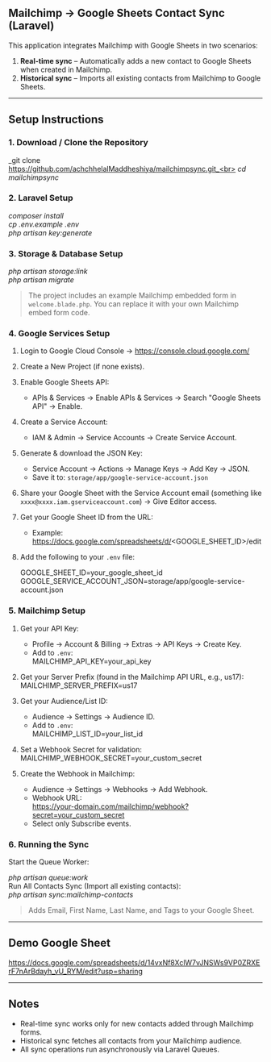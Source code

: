 ## Mailchimp → Google Sheets Contact Sync (Laravel)

This application integrates Mailchimp with Google Sheets in two scenarios:

1. **Real-time sync** – Automatically adds a new contact to Google Sheets when created in Mailchimp.
2. **Historical sync** – Imports all existing contacts from Mailchimp to Google Sheets.

---

## Setup Instructions

### 1. Download / Clone the Repository

_git clone https://github.com/achchhelalMaddheshiya/mailchimpsync.git_<br>
_cd mailchimpsync_

### 2. Laravel Setup

_composer install_<br>
_cp .env.example .env_<br>
_php artisan key:generate_

### 3. Storage & Database Setup

_php artisan storage:link_<br>
_php artisan migrate_

> The project includes an example Mailchimp embedded form in `welcome.blade.php`. You can replace it with your own Mailchimp embed form code.

### 4. Google Services Setup

1. Login to Google Cloud Console → https://console.cloud.google.com/
2. Create a New Project (if none exists).
3. Enable Google Sheets API:
    - APIs & Services → Enable APIs & Services → Search "Google Sheets API" → Enable.
4. Create a Service Account:
    - IAM & Admin → Service Accounts → Create Service Account.
5. Generate & download the JSON Key:
    - Service Account → Actions → Manage Keys → Add Key → JSON.
    - Save it to: `storage/app/google-service-account.json`
6. Share your Google Sheet with the Service Account email (something like `xxxx@xxxx.iam.gserviceaccount.com`) → Give Editor access.
7. Get your Google Sheet ID from the URL:
    - Example: https://docs.google.com/spreadsheets/d/<GOOGLE_SHEET_ID>/edit
8. Add the following to your `.env` file:

    GOOGLE_SHEET_ID=your_google_sheet_id<br>
    GOOGLE_SERVICE_ACCOUNT_JSON=storage/app/google-service-account.json

### 5. Mailchimp Setup

1. Get your API Key:

    - Profile → Account & Billing → Extras → API Keys → Create Key.
    - Add to `.env`:<br>
      MAILCHIMP_API_KEY=your_api_key

2. Get your Server Prefix (found in the Mailchimp API URL, e.g., us17):
   MAILCHIMP_SERVER_PREFIX=us17
3. Get your Audience/List ID:<br>

    - Audience → Settings → Audience ID.
    - Add to `.env`:<br>
      MAILCHIMP_LIST_ID=your_list_id

4. Set a Webhook Secret for validation:<br>
   MAILCHIMP_WEBHOOK_SECRET=your_custom_secret

5. Create the Webhook in Mailchimp:
    - Audience → Settings → Webhooks → Add Webhook.
    - Webhook URL:<br>
      https://your-domain.com/mailchimp/webhook?secret=your_custom_secret<br>
    - Select only Subscribe events.

### 6. Running the Sync

Start the Queue Worker:

_php artisan queue:work_<br>
Run All Contacts Sync (Import all existing contacts):<br>
_php artisan sync:mailchimp-contacts_<br>

> Adds Email, First Name, Last Name, and Tags to your Google Sheet.

---

## Demo Google Sheet

https://docs.google.com/spreadsheets/d/14vxNf8XclW7vJNSWs9VP0ZRXErF7nArBdayh_vU_RYM/edit?usp=sharing

---

## Notes

-   Real-time sync works only for new contacts added through Mailchimp forms.
-   Historical sync fetches all contacts from your Mailchimp audience.
-   All sync operations run asynchronously via Laravel Queues.
